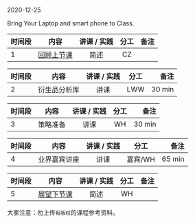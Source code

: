  

2020-12-25

Bring Your Laptop and smart phone to Class. 


| 时间段  |  内容    | 讲课 / 实践     |  分工  |备注       |
| :---    |   :----:    |   :----:    |    :----:    |       ---: |
|    1    | [回顾上节课](../WW13/WW13-Plan.md)    |  简述   |   CZ     |        |


|  时间段  |  内容    | 讲课 / 实践     |  分工  |备注       |
| :---    |   :----:    |   :----:    |    :----:    |       ---: |
|    2    |  衍生品分析库   |    讲课     |   LWW   |   30 min   |


|  时间段  |  内容    | 讲课 / 实践     |  分工  |备注       |
| :---    |   :----:    |   :----:    |    :----:    |       ---: |
|    3    |  策略准备   |    讲课     |   WH   |   30 min   |


|  时间段  |  内容    | 讲课 / 实践     |  分工  |备注       |
| :---    |   :----:    |   :----:    |    :----:    |       ---: |
|    4   |  业界嘉宾讲座 |  讲课 |      嘉宾/WH      |   65 min    |


| 时间段  |  内容    | 讲课 / 实践     |  分工  |备注       |
| :---    |   :----:    |   :----:    |    :----:    |       ---: |
|    5    | [展望下节课](../WW15/WW15-Plan.md)     | 简述    |   WH   |        |



大家注意：勿上传``有版权``的课程参考资料。
